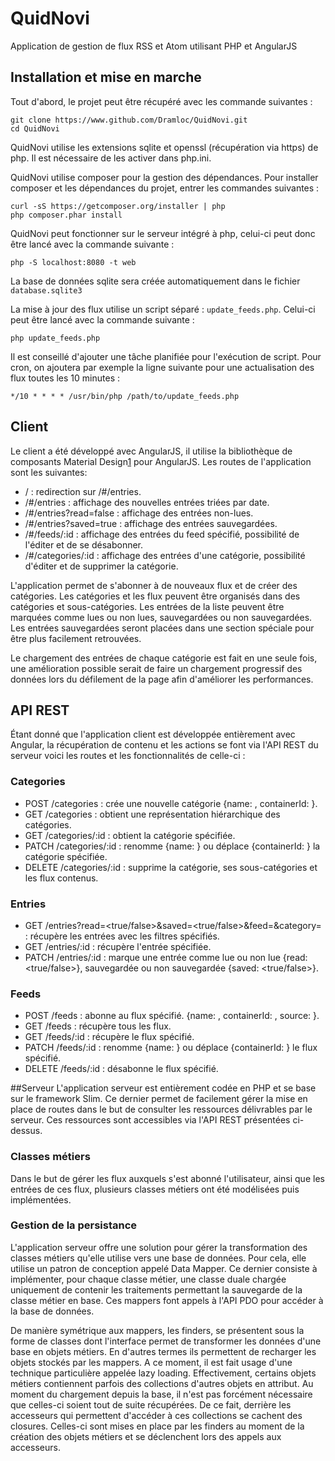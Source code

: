 # QuidNovi

Application de gestion de flux RSS et Atom utilisant PHP et AngularJS

## Installation et mise en marche
Tout d'abord, le projet peut être récupéré avec les commande suivantes :

    git clone https://www.github.com/Dramloc/QuidNovi.git
    cd QuidNovi

QuidNovi utilise les extensions sqlite et openssl (récupération via https) de php. Il est nécessaire de les activer dans php.ini.

QuidNovi utilise composer pour la gestion des dépendances. Pour installer composer et les dépendances du projet, entrer les commandes suivantes :
    
    curl -sS https://getcomposer.org/installer | php
    php composer.phar install
    
QuidNovi peut fonctionner sur le serveur intégré à php, celui-ci peut donc être lancé avec la commande suivante :
    
    php -S localhost:8080 -t web
    
La base de données sqlite sera créée automatiquement dans le fichier `database.sqlite3`
    
La mise à jour des flux utilise un script séparé : `update_feeds.php`. Celui-ci peut être lancé avec la commande suivante :

    php update_feeds.php
    
Il est conseillé d'ajouter une tâche planifiée pour l'exécution de script. Pour cron, on ajoutera par exemple la ligne suivante pour une actualisation des flux toutes les 10 minutes :

    */10 * * * * /usr/bin/php /path/to/update_feeds.php

## Client
Le client a été développé avec AngularJS, il utilise la bibliothèque de composants Material Design[1] pour AngularJS.
Les routes de l'application sont les suivantes:

* /                       : redirection sur /#/entries.
* /#/entries              : affichage des nouvelles entrées triées par date.
* /#/entries?read=false   : affichage des entrées non-lues.
* /#/entries?saved=true   : affichage des entrées sauvegardées.
* /#/feeds/:id            : affichage des entrées du feed spécifié, possibilité de l'éditer et de se désabonner.
* /#/categories/:id       : affichage des entrées d'une catégorie, possibilité d'éditer et de supprimer la catégorie.

L'application permet de s'abonner à de nouveaux flux et de créer des catégories. Les catégories et les flux peuvent être organisés dans des catégories et sous-catégories. Les entrées de la liste peuvent être marquées comme lues ou non lues, sauvegardées ou non sauvegardées. Les entrées sauvegardées seront placées dans une section spéciale pour être plus facilement retrouvées.

Le chargement des entrées de chaque catégorie est fait en une seule fois, une amélioration possible serait de faire un chargement progressif des données lors du défilement de la page afin d'améliorer les performances.

[1]: https://material.angularjs.org/#/      "Material Design"

## API REST
Étant donné que l'application client est développée entièrement avec Angular, la récupération de contenu et les actions se font via l'API REST du serveur voici les routes et les fonctionnalités de celle-ci :

### Categories
* POST   /categories     : crée une nouvelle catégorie {name: <name>, containerId: <containerId>}.
* GET    /categories     : obtient une représentation hiérarchique des catégories.
* GET    /categories/:id : obtient la catégorie spécifiée.
* PATCH  /categories/:id : renomme {name: <name>} ou déplace {containerId: <containerId>} la catégorie spécifiée.
* DELETE /categories/:id : supprime la catégorie, ses sous-catégories et les flux contenus.

### Entries
* GET    /entries?read=<true/false>&saved=<true/false>&feed=<feedId>&category=<categoryId> : récupère les entrées avec les filtres spécifiés.
* GET    /entries/:id    : récupère l'entrée spécifiée.
* PATCH  /entries/:id    : marque une entrée comme lue ou non lue {read: <true/false>}, sauvegardée ou non sauvegardée {saved: <true/false>}.

### Feeds
* POST   /feeds          : abonne au flux spécifié. {name: <name>, containerId: <containerId>, source: <source>}.
* GET    /feeds          : récupère tous les flux.
* GET    /feeds/:id      : récupère le flux spécifié.
* PATCH  /feeds/:id      : renomme {name: <name>} ou déplace {containerId: <containerId>} le flux spécifié.
* DELETE /feeds/:id      : désabonne le flux spécifié.

##Serveur
L'application serveur est entièrement codée en PHP et se base sur le framework Slim. Ce dernier permet de facilement gérer la mise en place de routes dans le but de consulter les ressources délivrables par le serveur. Ces ressources sont accessibles via l'API REST présentées ci-dessus.

### Classes métiers
Dans le but de gérer les flux auxquels s'est abonné l'utilisateur, ainsi que les entrées de ces flux, plusieurs classes métiers ont été modélisées puis implémentées.

### Gestion de la persistance
L'application serveur offre une solution pour gérer la transformation des classes métiers qu'elle utilise vers une base de données. Pour cela, elle utilise un patron de conception appelé Data Mapper. Ce dernier consiste à implémenter, pour chaque classe métier, une classe duale chargée uniquement de contenir les traitements permettant la sauvegarde de la classe métier en base. Ces mappers font appels à l'API PDO pour accéder à la base de données.

De manière symétrique aux mappers, les finders, se présentent sous la forme de classes dont l'interface permet de transformer les données d'une base en objets métiers. En d'autres termes ils permettent de recharger les objets stockés par les mappers. A ce moment, il est fait usage d'une technique particulière appelée lazy loading. Effectivement, certains objets métiers contiennent parfois des collections d'autres objets en attribut. Au moment du chargement depuis la base, il n'est pas forcément nécessaire que celles-ci soient tout de suite récupérées. De ce fait, derrière les accesseurs qui permettent d'accéder à ces collections se cachent des closures. Celles-ci sont mises en place par les finders au moment de la création des objets métiers et se déclenchent lors des appels aux accesseurs.
